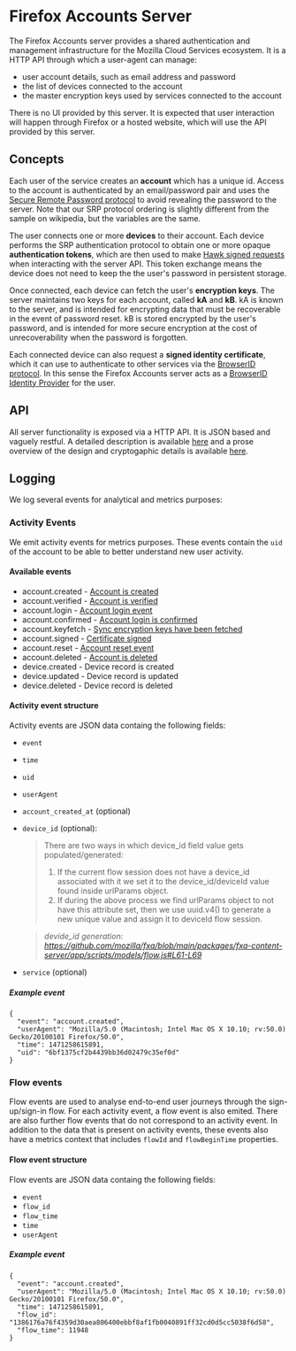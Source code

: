 # Firefox Accounts Server

The Firefox Accounts server provides a shared authentication and management infrastructure for the Mozilla Cloud Services ecosystem. It is a HTTP API through which a user-agent can manage:

- user account details, such as email address and password
- the list of devices connected to the account
- the master encryption keys used by services connected to the account

There is no UI provided by this server. It is expected that user interaction will happen through Firefox or a hosted website, which will use the API provided by this server.

## Concepts

Each user of the service creates an **account** which has a unique id. Access to the account is authenticated by an email/password pair and uses the [Secure Remote Password protocol](https://en.wikipedia.org/wiki/Secure_Remote_Password_protocol) to avoid revealing the password to the server. Note that our SRP protocol ordering is slightly different from the sample on wikipedia, but the variables are the same.

The user connects one or more **devices** to their account. Each device performs the SRP authentication protocol to obtain one or more opaque **authentication tokens**, which are then used to make [Hawk signed requests](https://github.com/hapijs/hawk/) when interacting with the server API. This token exchange means the device does not need to keep the the user's password in persistent storage.

Once connected, each device can fetch the user's **encryption keys**. The server maintains two keys for each account, called **kA** and **kB**. kA is known to the server, and is intended for encrypting data that must be recoverable in the event of password reset. kB is stored encrypted by the user's password, and is intended for more secure encryption at the cost of unrecoverability when the password is forgotten.

Each connected device can also request a **signed identity certificate**, which it can use to authenticate to other services via the [BrowserID protocol](https://login.persona.org/). In this sense the Firefox Accounts server acts as a [BrowserID Identity Provider](https://developer.mozilla.org/en-US/Persona/Identity_Provider_Overview) for the user.

## API

All server functionality is exposed via a HTTP API. It is JSON based and vaguely restful. A detailed description is available [here](./api.md) and a prose overview of the design and cryptogaphic details is available [here](https://wiki.mozilla.org/Identity/AttachedServices/KeyServerProtocol).

## Logging

We log several events for analytical and metrics purposes:

### Activity Events

We emit activity events for metrics purposes.
These events contain the `uid` of the account to be able to better understand new user activity.

#### Available events

- account.created - [Account is created](api.md#post-v1accountcreate)
- account.verified - [Account is verified](api.md#post-v1recovery_emailverify_code)
- account.login - [Account login event](api.md#post-v1accountlogin)
- account.confirmed - [Account login is confirmed](api.md#post-v1recovery_emailverify_code)
- account.keyfetch - [Sync encryption keys have been fetched](api.md#get-v1accountkeys)
- account.signed - [Certificate signed](api.md#post-v1certificatesign)
- account.reset - [Account reset event](api.md#post-v1accountreset)
- account.deleted - [Account is deleted](api.md#post-v1accountdestroy)
- device.created - Device record is created
- device.updated - Device record is updated
- device.deleted - Device record is deleted

#### Activity event structure

Activity events are JSON data
containg the following fields:

- `event`
- `time`
- `uid`
- `userAgent`
- `account_created_at` (optional)
- `device_id` (optional):
    > There are two ways in which device_id field value gets populated/generated:
    > 1. If the current flow session does not have a device_id associated with it we set it to the device_id/deviceId value found inside urlParams object.
    > 2. If during the above process we find urlParams object to not have this attribute set, then we use uuid.v4() to generate a new unique value and assign it to deviceId flow session.

    > _devide_id generation: https://github.com/mozilla/fxa/blob/main/packages/fxa-content-server/app/scripts/models/flow.js#L61-L69_
- `service` (optional)

##### Example event

```
{
  "event": "account.created",
  "userAgent": "Mozilla/5.0 (Macintosh; Intel Mac OS X 10.10; rv:50.0) Gecko/20100101 Firefox/50.0",
  "time": 1471258615891,
  "uid": "6bf1375cf2b4439bb36d02479c35ef0d"
}
```

### Flow events

Flow events are used to analyse
end-to-end user journeys
through the sign-up/sign-in flow.
For each activity event,
a flow event is also emited.
There are also further flow events
that do not correspond to an activity event.
In addition to the data that is present on activity events,
these events also have a metrics context
that includes `flowId` and `flowBeginTime` properties.

#### Flow event structure

Flow events are JSON data
containg the following fields:

- `event`
- `flow_id`
- `flow_time`
- `time`
- `userAgent`

##### Example event

```
{
  "event": "account.created",
  "userAgent": "Mozilla/5.0 (Macintosh; Intel Mac OS X 10.10; rv:50.0) Gecko/20100101 Firefox/50.0",
  "time": 1471258615891,
  "flow_id": "1386176a76f4359d30aea806400ebbf8af1fb0040891ff32cd0d5cc5038f6d58",
  "flow_time": 11948
}
```
